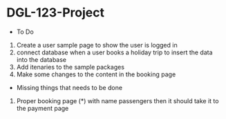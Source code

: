 # DGL-123-Project

- To Do
1. Create a user sample page to show the user is logged in 
2. connect database when a user books a holiday trip to insert the data into the database 
3. Add itenaries to the sample packages
4. Make some changes to the content in the booking page

- Missing things that needs to be done
1. Proper booking page (*) with name passengers then it should take it to the payment page 